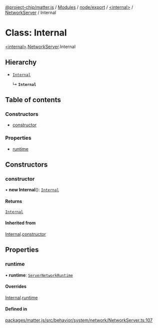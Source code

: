 [@project-chip/matter.js](../README.md) / [Modules](../modules.md) / [node/export](../modules/node_export.md) / [\<internal\>](../modules/node_export._internal_.md) / [NetworkServer](../modules/node_export._internal_.NetworkServer.md) / Internal

# Class: Internal

[\<internal\>](../modules/node_export._internal_.md).[NetworkServer](../modules/node_export._internal_.NetworkServer.md).Internal

## Hierarchy

- [`Internal`](behavior_cluster_export._internal_.NetworkBehavior.Internal.md)

  ↳ **`Internal`**

## Table of contents

### Constructors

- [constructor](node_export._internal_.NetworkServer.Internal.md#constructor)

### Properties

- [runtime](node_export._internal_.NetworkServer.Internal.md#runtime)

## Constructors

### constructor

• **new Internal**(): [`Internal`](node_export._internal_.NetworkServer.Internal.md)

#### Returns

[`Internal`](node_export._internal_.NetworkServer.Internal.md)

#### Inherited from

[Internal](behavior_cluster_export._internal_.NetworkBehavior.Internal.md).[constructor](behavior_cluster_export._internal_.NetworkBehavior.Internal.md#constructor)

## Properties

### runtime

• **runtime**: [`ServerNetworkRuntime`](node_export._internal_.ServerNetworkRuntime.md)

#### Overrides

[Internal](behavior_cluster_export._internal_.NetworkBehavior.Internal.md).[runtime](behavior_cluster_export._internal_.NetworkBehavior.Internal.md#runtime)

#### Defined in

[packages/matter.js/src/behavior/system/network/NetworkServer.ts:107](https://github.com/project-chip/matter.js/blob/904d0c9b952b91f28a21803759c5e5c66ee4d272/packages/matter.js/src/behavior/system/network/NetworkServer.ts#L107)
